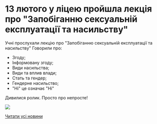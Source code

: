 # 13 лютого у ліцею пройшла лекція про &quot;Запобіганню сексуальній експлуатації та насильству&quot;

Учні прослухали лекцію про "Запобіганню сексуальній експлуатації та насильству"
Говорили про:

- Згоду;
- Інформовану згоду;
- Види насильства;
- Види та вплив влади;
- Стать та гендер;
- Гендерне насильство;
- "Ні" це означає "Ні"

Дивилися ролик.
Просто про непросте!


![](/images/blog/13-лютого-у-ліцею-пройшла-лекція-про-запобіганню/лекція-згода.jpg)


[Читати усі новини](/news)

